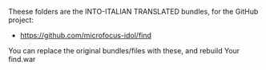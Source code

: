 Theese folders are the INTO-ITALIAN TRANSLATED bundles, for the GitHub project:
- https://github.com/microfocus-idol/find

You can replace the original bundles/files with these, and rebuild Your find.war
